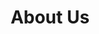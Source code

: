 ---
type: page
layout: all
url: /about-us
title: 'About Us'
params:
page-status: 'inner-page'
page-class: 'container'
---